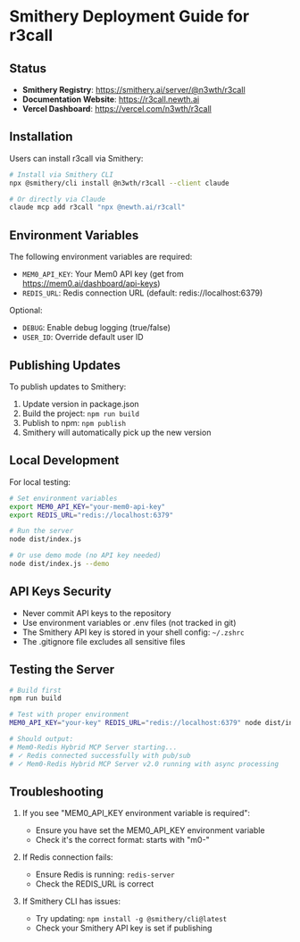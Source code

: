 # Smithery Deployment Guide for r3call

## Status

- **Smithery Registry**: https://smithery.ai/server/@n3wth/r3call
- **Documentation Website**: https://r3call.newth.ai
- **Vercel Dashboard**: https://vercel.com/n3wth/r3call

## Installation

Users can install r3call via Smithery:

```bash
# Install via Smithery CLI
npx @smithery/cli install @n3wth/r3call --client claude

# Or directly via Claude
claude mcp add r3call "npx @newth.ai/r3call"
```

## Environment Variables

The following environment variables are required:

- `MEM0_API_KEY`: Your Mem0 API key (get from https://mem0.ai/dashboard/api-keys)
- `REDIS_URL`: Redis connection URL (default: redis://localhost:6379)

Optional:
- `DEBUG`: Enable debug logging (true/false)
- `USER_ID`: Override default user ID

## Publishing Updates

To publish updates to Smithery:

1. Update version in package.json
2. Build the project: `npm run build`
3. Publish to npm: `npm publish`
4. Smithery will automatically pick up the new version

## Local Development

For local testing:

```bash
# Set environment variables
export MEM0_API_KEY="your-mem0-api-key"
export REDIS_URL="redis://localhost:6379"

# Run the server
node dist/index.js

# Or use demo mode (no API key needed)
node dist/index.js --demo
```

## API Keys Security

- Never commit API keys to the repository
- Use environment variables or .env files (not tracked in git)
- The Smithery API key is stored in your shell config: `~/.zshrc`
- The .gitignore file excludes all sensitive files

## Testing the Server

```bash
# Build first
npm run build

# Test with proper environment
MEM0_API_KEY="your-key" REDIS_URL="redis://localhost:6379" node dist/index.js

# Should output:
# Mem0-Redis Hybrid MCP Server starting...
# ✓ Redis connected successfully with pub/sub
# ✓ Mem0-Redis Hybrid MCP Server v2.0 running with async processing
```

## Troubleshooting

1. If you see "MEM0_API_KEY environment variable is required":
   - Ensure you have set the MEM0_API_KEY environment variable
   - Check it's the correct format: starts with "m0-"

2. If Redis connection fails:
   - Ensure Redis is running: `redis-server`
   - Check the REDIS_URL is correct

3. If Smithery CLI has issues:
   - Try updating: `npm install -g @smithery/cli@latest`
   - Check your Smithery API key is set if publishing